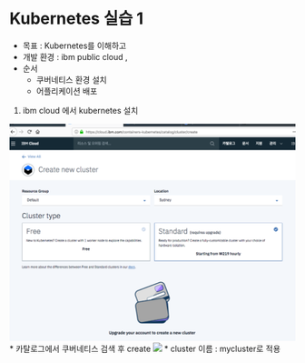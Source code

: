 # Kubernetes 실습 1

* 목표 : Kubernetes를 이해하고 
* 개발 환경 : ibm public cloud , 
* 순서
    * 쿠버네티스 환경 설치
    * 어플리케이션 배포
    
       
1) ibm cloud 에서 kubernetes 설치 
  
  ![](https://github.com/yonwon01/Kubernetes/blob/master/kuberntes-create1.png)
    * 카탈로그에서 쿠버네티스 검색 후 create 
  ![](https://github.com/yonwon01/Kubernetes/blob/master/kuberntes_create2.png)
    * cluster 이름 : mycluster로 적용

